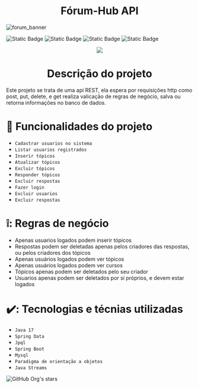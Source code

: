 <h1 align="center"> Fórum-Hub API</h1>

![forum_banner](https://github.com/Gabriel4502/Forum-Hub/assets/47870292/3596d59e-fe0c-4e84-884d-6c37ad4856e3)


![Static Badge](https://img.shields.io/badge/Maven-central)
![Static Badge](https://img.shields.io/badge/java-8)
![Static Badge](https://img.shields.io/badge/Spring_Data-Jpa-red)
![Static Badge](https://img.shields.io/badge/Mysql-0)





<p align="center">
<img loading="lazy" src="http://img.shields.io/static/v1?label=STATUS&message=FINALIZADO&color=GREEN&style=for-the-badge"/>
</p>


<h1 align="center"> Descrição do projeto </h1>
Este projeto se trata de uma api REST, ela espera por requisições http como post, put, delete, e get
realiza valicação de regras de negócio, salva ou retorna informações no banco de dados.




# :hammer: Funcionalidades do projeto

- `Cadastrar usuarios no sistema`
- `Listar usuarios registrados`
- `Inserir tópicos`
- `Atualizar tópicos`
- `Excluir tópicos`
- `Responder tópicos`
- `Excluir respostas`
- `Fazer login`
- `Excluir usuarios`
- `Excluir respostas`

# ❕: Regras de negócio

- Apenas usuarios logados podem inserir tópicos
- Respostas podem ser deletadas apenas  pelos criadores das respostas, ou pelos criadores dos tópicos
- Apenas usuários logados podem ver tópicos
- Apenas usuários logados podem ver cursos
- Tópicos apenas podem ser deletados pelo seu criador
- Usuarios apenas podem ser deletados por sí próprios, e devem estar logados


# ✔️: Tecnologias e técnias utilizadas

- `Java 17`
- `Spring Data`
- `Jpql`
- `Spring Boot`
- `Mysql`
- `Paradigma de orientação a objetos`
- `Java Streams`





![GitHub Org's stars](https://img.shields.io/github/stars/camilafernanda?style=social)
